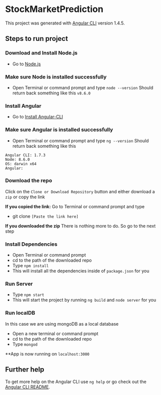 # StockMarketPrediction

This project was generated with [Angular CLI](https://github.com/angular/angular-cli) version 1.4.5.

## Steps to run project

### Download and Install Node.js
* Go to [Node.js](https://nodejs.org/en/download/)

### Make sure Node is installed successfully
* Open Terminal or command prompt and type `node --version`
Should return back something like this
`v8.6.0`

### Install Angular
* Go to [Install Angular-CLI](https://cli.angular.io/)

### Make sure Angular is installed successfully
* Open Terminal or command prompt and type `ng --version`
Should return back something like this
```
Angular CLI: 1.7.3
Node: 8.6.0
OS: darwin x64
Angular:
```

### Download the repo
Click on the `Clone or Download Repository` button and either download a `zip` or copy the link

**If you copied the link:**
Go to Terminal or command prompt and type
* git clone `[Paste the link here]`

**If you downloaded the zip**
There is nothing more to do. So go to the next step

### Install Dependencies
* Open Terminal or command prompt
* cd to the path of the downloaded repo
* Type `npm install`
 * This will install all the dependencies inside of `package.json` for you

### Run Server
* Type `npm start`
 * This will start the project by running `ng build` and `node server` for you

### Run localDB
In this case we are using mongoDB as a local database
* Open a new terminal or command prompt
* cd to the path of the downloaded repo
* Type `mongod`


**App is now running on `localhost:3000`

## Further help

To get more help on the Angular CLI use `ng help` or go check out the [Angular CLI README](https://github.com/angular/angular-cli/blob/master/README.md).
